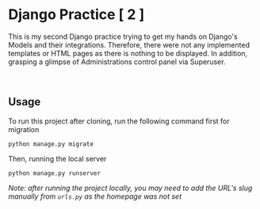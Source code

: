 # Django Practice [ 2 ]
This is my second Django practice trying to get my hands on Django's Models and their integrations. Therefore, there were not any implemented templates or HTML pages as there is nothing to be displayed. In addition, grasping a glimpse of Administrations control panel via Superuser.


<br>

## Usage
To run this project after cloning, run the following command first for migration
```
python manage.py migrate
```

Then, running the local server
```
python manage.py runserver
```
_Note: after running the project locally, you may need to add the URL's slug manually from ```urls.py``` as the homepage was not set_
